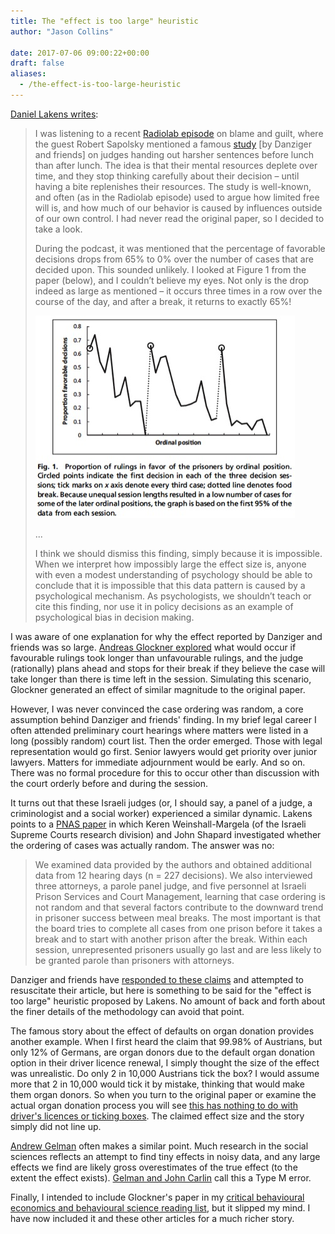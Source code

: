 ```yaml
---
title: The "effect is too large" heuristic
author: "Jason Collins"

date: 2017-07-06 09:00:22+00:00
draft: false
aliases:
  - /the-effect-is-too-large-heuristic
---
```


[Daniel Lakens writes](http://daniellakens.blogspot.com.au/2017/07/impossibly-hungry-judges.html):

>I was listening to a recent [Radiolab episode](http://www.radiolab.org/story/revising-fault-line/) on blame and guilt, where the guest Robert Sapolsky mentioned a famous [study](http://www.pnas.org/content/108/17/6889.short) [by Danziger and friends] on judges handing out harsher sentences before lunch than after lunch. The idea is that their mental resources deplete over time, and they stop thinking carefully about their decision – until having a bite replenishes their resources. The study is well-known, and often (as in the Radiolab episode) used to argue how limited free will is, and how much of our behavior is caused by influences outside of our own control. I had never read the original paper, so I decided to take a look.
>
>During the podcast, it was mentioned that the percentage of favorable decisions drops from 65% to 0% over the number of cases that are decided upon. This sounded unlikely. I looked at Figure 1 from the paper (below), and I couldn’t believe my eyes. Not only is the drop indeed as large as mentioned – it occurs three times in a row over the course of the day, and after a break, it returns to exactly 65%!
>
>![](img/danziger-2011.jpg)
>
>...
>
>I think we should dismiss this finding, simply because it is impossible. When we interpret how impossibly large the effect size is, anyone with even a modest understanding of psychology should be able to conclude that it is impossible that this data pattern is caused by a psychological mechanism. As psychologists, we shouldn’t teach or cite this finding, nor use it in policy decisions as an example of psychological bias in decision making.

I was aware of one explanation for why the effect reported by Danziger and friends was so large. [Andreas Glockner explored](http://journal.sjdm.org/16/16823/jdm16823.html) what would occur if favourable rulings took longer than unfavourable rulings, and the judge (rationally) plans ahead and stops for their break if they believe the case will take longer than there is time left in the session. Simulating this scenario, Glockner generated an effect of similar magnitude to the original paper.

However, I was never convinced the case ordering was random, a core assumption behind Danziger and friends' finding. In my brief legal career I often attended preliminary court hearings where matters were listed in a long (possibly random) court list. Then the order emerged. Those with legal representation would go first. Senior lawyers would get priority over junior lawyers. Matters for immediate adjournment would be early. And so on. There was no formal procedure for this to occur other than discussion with the court orderly before and during the session.

It turns out that these Israeli judges (or, I should say, a panel of a judge, a criminologist and a social worker) experienced a similar dynamic. Lakens points to a [PNAS paper](http://www.pnas.org/content/108/42/E833.long) in which Keren Weinshall-Margela (of the Israeli Supreme Courts research division) and John Shapard investigated whether the ordering of cases was actually random. The answer was no:

>We examined data provided by the authors and obtained additional data from 12 hearing days (n = 227 decisions). We also interviewed three attorneys, a parole panel judge, and five personnel at Israeli Prison Services and Court Management, learning that case ordering is not random and that several factors contribute to the downward trend in prisoner success between meal breaks. The most important is that the board tries to complete all cases from one prison before it takes a break and to start with another prison after the break. Within each session, unrepresented prisoners usually go last and are less likely to be granted parole than prisoners with attorneys.

Danziger and friends have [responded to these claims](http://www.pnas.org/content/108/42/E834.full) and attempted to resuscitate their article, but here is something to be said for the "effect is too large" heuristic proposed by Lakens. No amount of back and forth about the finer details of the methodology can avoid that point.

The famous story about the effect of defaults on organ donation provides another example. When I first heard the claim that 99.98% of Austrians, but only 12% of Germans, are organ donors due to the default organ donation option in their driver licence renewal, I simply thought the size of the effect was unrealistic. Do only 2 in 10,000 Austrians tick the box? I would assume more that 2 in 10,000 would tick it by mistake, thinking that would make them organ donors. So when you turn to the original paper or examine the actual organ donation process you will see [this has nothing to do with driver's licences or ticking boxes](https://www.jasoncollins.blog/charts-that-dont-seem-quite-right-organ-donation-edition/). The claimed effect size and the story simply did not line up.

[Andrew Gelman](http://andrewgelman.com/) often makes a similar point. Much research in the social sciences reflects an attempt to find tiny effects in noisy data, and any large effects we find are likely gross overestimates of the true effect (to the extent the effect exists). [Gelman and John Carlin](http://journals.sagepub.com/doi/abs/10.1177/1745691614551642) call this a Type M error.

Finally, I intended to include Glockner's paper in my [critical behavioural economics and behavioural science reading list](https://www.jasoncollins.blog/a-critical-behavioural-economics-and-behavioural-science-reading-list/), but it slipped my mind. I have now included it and these other articles for a much richer story.
